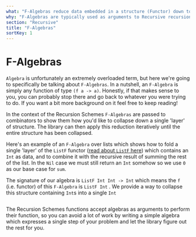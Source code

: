 ```yaml
---
what: "F-Algebras reduce data embedded in a structure (Functor) down to a single value"
why: "F-Algebras are typically used as arguments to Recursive recursion-schemes"
section: "Recursive"
title: "F-Algebras"
sortKey: 1
---
```


# F-Algebras

`Algebra` is unfortunately an extremely overloaded term, but here we're going
to specifically be talking about `F-Algebras`. In a nutshell, an `F-Algebra` is
simply any function of type `(f a -> a)`. Honestly, if that makes sense to you,
you can probably stop there and go back to whatever you were trying to do. 
If you want a bit more background on it feel free to keep reading!

In the context of the Recursion Schemes `F-Algebras` are passed to combinators to 
show them how you'd like to collapse down a single 'layer' of structure. The library
can then apply this reduction iteratively until the entire structure has been collapsed.

Here's an example of an `F-Algebra` over lists which shows how to fold a single
'layer' of the `ListF` functor ([read about `ListF`
here](/articles/data/listf)) which contains an `Int` as data, and to combine it
with the recursive result of summing the rest of the list. In the `Nil` case we
must still return an `Int` somehow so we use `0` as our base case for `sum`.

The signature of our algebra is `ListF Int Int -> Int` which means the `f`
(i.e. functor) of this `F-Algebra` is `ListF Int` . We provide a way to
collapse this structure containing `Int`s into a single `Int`

```{.haskell include=articles/src/Examples/Algebra/FAlgebra.hs snippet=list-sum-algebra}
```

The Recursion Schemes functions accept algebras as arguments to perform their
function, so you can avoid a lot of work by writing a simple algebra which
expresses a single step of your problem and let the library figure out the rest
for you.
